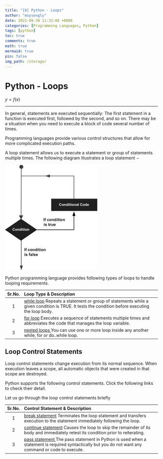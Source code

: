 ```yaml
---
title: "[8] Python - Loops"
author: "muysengly"
date: 2022-09-30 11:33:00 +0800
categories: [Programming Languages, Python]
tags: [python]
toc: true
comments: true
math: true
mermaid: true
pin: false
img_path: /storage/
---
```


# Python - Loops

$y=f(x)$

---

In general, statements are executed sequentially: The first statement in a function is executed first, followed by the second, and so on. There may be a situation when you need to execute a block of code several number of times.

Programming languages provide various control structures that allow for more complicated execution paths.

A loop statement allows us to execute a statement or group of statements multiple times. The following diagram illustrates a loop statement −

![Loop Architecture](images/loop_architecture.jpg)

Python programming language provides following types of loops to handle looping requirements.

| Sr.No. | Loop Type & Description                                                                                                                                                                                      |
| :----: | :----------------------------------------------------------------------------------------------------------------------------------------------------------------------------------------------------------- |
|   1    | [while loop](https://www.tutorialspoint.com/python/python_while_loop.htm) Repeats a statement or group of statements while a given condition is TRUE. It tests the condition before executing the loop body. |
|   2    | [for loop](https://www.tutorialspoint.com/python/python_for_loop.htm) Executes a sequence of statements multiple times and abbreviates the code that manages the loop variable.                              |
|   3    | [nested loops ](https://www.tutorialspoint.com/python/python_nested_loops.htm)You can use one or more loop inside any another while, for or do..while loop.                                                  |

## Loop Control Statements

Loop control statements change execution from its normal sequence. When execution leaves a scope, all automatic objects that were created in that scope are destroyed.

Python supports the following control statements. Click the following links to check their detail.

Let us go through the loop control statements briefly

| Sr.No. | Control Statement & Description                                                                                                                                                                                       |
| :----: | :-------------------------------------------------------------------------------------------------------------------------------------------------------------------------------------------------------------------- |
|   1    | [break statement](https://www.tutorialspoint.com/python/python_break_statement.htm) Terminates the loop statement and transfers execution to the statement immediately following the loop.                            |
|   2    | [continue statement](https://www.tutorialspoint.com/python/python_continue_statement.htm) Causes the loop to skip the remainder of its body and immediately retest its condition prior to reiterating.                |
|   3    | [pass statement ](https://www.tutorialspoint.com/python/python_pass_statement.htm)The pass statement in Python is used when a statement is required syntactically but you do not want any command or code to execute. |
